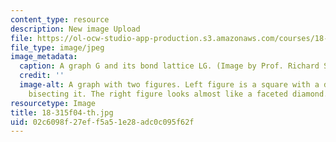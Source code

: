 ```yaml
---
content_type: resource
description: New image Upload
file: https://ol-ocw-studio-app-production.s3.amazonaws.com/courses/18-315-combinatorial-theory-hyperplane-arrangements-fall-2004/02c6098f27eff5a51e28adc0c095f62f_18-315f04-th.jpg
file_type: image/jpeg
image_metadata:
  caption: A graph G and its bond lattice LG. (Image by Prof. Richard Stanley.)
  credit: ''
  image-alt: A graph with two figures. Left figure is a square with a diagonal line
    bisecting it. The right figure looks almost like a faceted diamond.
resourcetype: Image
title: 18-315f04-th.jpg
uid: 02c6098f-27ef-f5a5-1e28-adc0c095f62f
---
```

